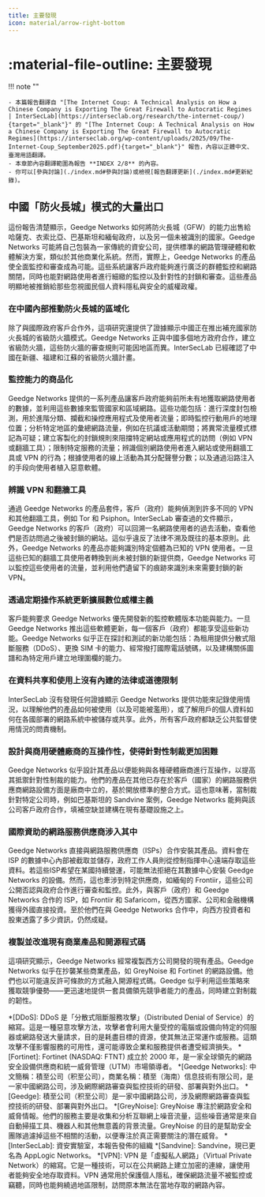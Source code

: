 ```yaml
---
title: 主要發現
icon: material/arrow-right-bottom
---
```


# :material-file-outline: 主要發現

!!! note ""

    - 本篇報告翻譯自 "[The Internet Coup: A Technical Analysis on How a Chinese Company is Exporting The Great Firewall to Autocratic Regimes | InterSecLab](https://interseclab.org/research/the-internet-coup/){target="_blank"}" 的 "[The Internet Coup: A Technical Analysis on How a Chinese Company is Exporting The Great Firewall to Autocratic Regimes](https://interseclab.org/wp-content/uploads/2025/09/The-Internet-Coup_September2025.pdf){target="_blank"}" 報告，內容以正體中文、臺灣用語翻譯。
    - 本章節內容翻譯範圍為報告 **INDEX 2/8** 的內容。
    - 你可以[參與討論](./index.md#參與討論)或檢視[報告翻譯更新](./index.md#更新紀錄)。

## 中國「防火長城」模式的大量出口

這份報告清楚顯示，Geedge Networks 如何將防火長城（GFW）的能力出售給哈薩克、衣索比亞、巴基斯坦和緬甸政府，以及另一個未被識別的國家。Geedge Networks 可能將自己包裝為一家傳統的資安公司，提供標準的網路管理硬體和軟體解決方案，類似於其他商業化系統。然而，實際上，Geedge Networks 的產品使全面監控和審查成為可能。這些系統讓客戶政府能夠進行廣泛的群體監控和網路關閉，同時也能對網路使用者進行細緻的監控以及針對性的封鎖和審查。這些產品明顯地被推銷給那些忽視國民個人資料隱私與安全的威權政權。

### 在中國內部推動防火長城的區域化

除了與國際政府客戶合作外，這項研究還提供了證據顯示中國正在推出補充國家防火長城的省級防火牆模式。Geedge Networks 正與中國多個地方政府合作，建立省級防火牆，這些防火牆的審查規則可能因地區而異。InterSecLab 已經確認了中國在新疆、福建和江蘇的省級防火牆計畫。

### 監控能力的商品化

Geedge Networks 提供的一系列產品讓客戶政府能夠前所未有地獲取網路使用者的數據，並利用這些數據來監管國家和區域網路。這些功能包括：進行深度封包檢測，用於進階分類、攔截和操控應用程式及使用者流量；即時監控行動用戶的地理位置；分析特定地區的彙總網路流量，例如在抗議或活動期間；將異常流量模式標記為可疑；建立客製化的封鎖規則來阻擋特定網站或應用程式的訪問（例如 VPN 或翻牆工具）；限制特定服務的流量；辨識個別網路使用者進入網站或使用翻牆工具或 VPN 的行為；根據使用者的線上活動為其分配聲譽分數；以及通過沿路注入的手段向使用者植入惡意軟體。

### 辨識 VPN 和翻牆工具

通過 Geedge Networks 的產品套件，客戶（政府）能夠偵測到許多不同的 VPN 和其他翻牆工具，例如 Tor 和 Psiphon。InterSecLab 審查過的文件顯示，Geedge Networks 的客戶（政府）可以回溯一名網路使用者的過去活動，查看他們是否訪問過之後被封鎖的網站。這似乎違反了法律不溯及既往的基本原則。此外，Geedge Networks 的產品亦能夠識別特定個體為已知的 VPN 使用者。一旦這些已知的翻牆工具使用者轉換到尚未被封鎖的新提供商，Geedge Networks 可以監控這些使用者的流量，並利用他們遺留下的痕跡來識別未來需要封鎖的新 VPN。

### 透過定期操作系統更新擴展數位威權主義

客戶能夠要求 Geedge Networks 優先開發新的監控軟體版本功能與能力。一旦 Geedge Networks 推出這些軟體更新，每一個客戶（政府）都能享受這些新功能。Geedge Networks 似乎正在探討和測試的新功能包括：為租用提供分散式阻斷服務（DDoS）、更換 SIM 卡的能力、經常撥打國際電話號碼，以及建構關係圖譜和為特定用戶建立地理圍欄的能力。

### 在資料共享和使用上沒有內建的法律或道德限制

InterSecLab 沒有發現任何證據顯示 Geedge Networks 提供功能來記錄使用情況，以理解他們的產品如何被使用（以及可能被濫用），或了解用戶的個人資料如何在各國部署的網路系統中被儲存或共享。此外，所有客戶政府都缺乏公共監督使用情況的問責機制。

### 設計與商用硬體廠商的互操作性，使得針對性制裁更加困難

Geedge Networks 似乎設計其產品以便能夠與各種硬體廠商進行互操作，以提高其抵禦針對性制裁的能力。他們的產品在其他已存在於客戶（國家）的網路服務供應商網路設備方面是廠商中立的，基於開放標準的整合方式。這也意味著，當制裁針對特定公司時，例如巴基斯坦的 Sandvine 案例，Geedge Networks 能夠與該公司客戶政府合作，填補空缺並建構在現有基礎設施之上。

### 國際資助的網路服務供應商涉入其中

Geedge Networks 直接與網路服務供應商（ISPs）合作安裝其產品。資料會在 ISP 的數據中心內部被截取並儲存，政府工作人員則從控制指揮中心遠端存取這些資料。若這些ISP希望在某國持續營運，可能無法拒絕在其數據中心安裝 Geedge Networks 的設備。然而，這也牽涉到特定供應商，如緬甸的 Frontiir，這些公司公開否認與政府合作進行審查和監控。此外，與客戶（政府）和 Geedge Networks 合作的 ISP，如 Frontiir 和 Safaricom，從西方國家、公司和金融機構獲得外國直接投資。至於他們在與 Geedge Networks 合作中，向西方投資者和股東透露了多少資訊，仍然成疑。

### 複製並改進現有商業產品和開源程式碼

這項研究顯示，Geedge Networks 經常複製西方公司開發的現有產品。Geedge Networks 似乎在抄襲某些商業產品，如 GreyNoise 和 Fortinet 的網路設備。他們也以可能違反許可條款的方式融入開源程式碼。Geedge 似乎利用這些策略來獲取競爭優勢——更迅速地提供一套具備領先競爭者能力的產品，同時建立對制裁的韌性。

*[DDoS]: DDoS 是「分散式阻斷服務攻擊」（Distributed Denial of Service）的縮寫。這是一種惡意攻擊方法，攻擊者會利用大量受控的電腦或設備向特定的伺服器或網路發送大量請求，目的是耗盡目標的資源，使其無法正常運作或服務。這類攻擊不僅影響服務的可用性，還可能導致企業和服務提供者遭受經濟損失。
*[Fortinet]: Fortinet (NASDAQ: FTNT) 成立於 2000 年，是一家全球領先的網路安全設備供應商和統一威脅管理（UTM）市場領導者。
*[Geedge Networks]: 中文簡稱：積至公司（积至公司），商業名稱：積至（海南）信息技術有限公司，是一家中國網路公司，涉及網際網路審查與監控技術的研發、部署與對外出口。
*[Geedge]: 積至公司（积至公司）是一家中國網路公司，涉及網際網路審查與監控技術的研發、部署與對外出口。
*[GreyNoise]: GreyNoise 專注於網路安全和威脅情報。他們的服務主要是收集和分析互聯網上噪音流量，這些噪音通常是來自自動掃描工具、機器人和其他無意義的背景流量。GreyNoise 的目的是幫助安全團隊過濾掉這些不相關的活動，以便專注於真正需要關注的潛在威脅。
*[InterSecLab]: 資安實驗室，本報告發佈的組織
*[Sandvine]: Sandvine，現已更名為 AppLogic Networks。
*[VPN]: VPN 是「虛擬私人網路」（Virtual Private Network）的縮寫。它是一種技術，可以在公共網路上建立加密的連線，讓使用者能夠安全地存取資料。VPN 通常用於保護個人隱私，確保網路流量不被監控或竊聽，同時也能夠繞過地區限制，訪問原本無法在當地存取的網路內容。

